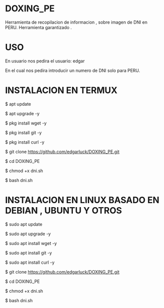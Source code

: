 # DOXING_PE

Herramienta de recopilacion de informacion , sobre imagen de DNI en PERU. Herramienta garantizado .

# USO 

En usuario nos pedira el usuario: edgar

En el cual nos pedira introducir un numero de DNI solo para PERU.

# INSTALACION EN TERMUX 

$ apt update

$ apt upgrade -y

$ pkg install wget -y

$ pkg install git -y

$ pkg install curl -y

$ git clone https://github.com/edgarluck/DOXING_PE.git

$ cd DOXING_PE

$ chmod +x dni.sh

$ bash dni.sh

# INSTALACION EN LINUX BASADO EN DEBIAN , UBUNTU Y OTROS

$ sudo apt update

$ sudo apt upgrade -y

$ sudo apt install wget -y

$ sudo apt install git -y

$ sudo apt install curl -y

$ git clone https://github.com/edgarluck/DOXING_PE.git

$ cd DOXING_PE

$ chmod +x dni.sh

$ bash dni.sh

